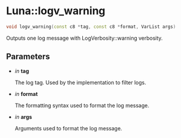 # Luna::logv_warning

```c++
void logv_warning(const c8 *tag, const c8 *format, VarList args)
```

Outputs one log message with LogVerbosity::warning verbosity. 



## Parameters
* *in* **tag**

    The log tag. Used by the implementation to filter logs. 

* *in* **format**

    The formatting syntax used to format the log message. 

* *in* **args**

    Arguments used to format the log message. 

